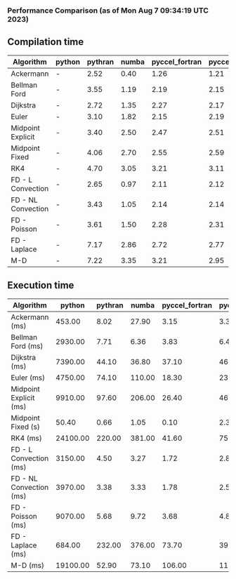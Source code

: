 ### Performance Comparison (as of Mon Aug  7 09:34:19 UTC 2023)
## Compilation time
Algorithm                 | python                    | pythran                   | numba                     | pyccel_fortran            | pyccel_c                 
------------------------- | ------------------------- | ------------------------- | ------------------------- | ------------------------- | -------------------------
Ackermann                 | -                         | 2.52                      | 0.40                      | 1.26                      | 1.21                     
Bellman Ford              | -                         | 3.55                      | 1.19                      | 2.19                      | 2.15                     
Dijkstra                  | -                         | 2.72                      | 1.35                      | 2.27                      | 2.17                     
Euler                     | -                         | 3.10                      | 1.82                      | 2.15                      | 2.19                     
Midpoint Explicit         | -                         | 3.40                      | 2.50                      | 2.47                      | 2.51                     
Midpoint Fixed            | -                         | 4.06                      | 2.70                      | 2.55                      | 2.59                     
RK4                       | -                         | 4.70                      | 3.05                      | 3.21                      | 3.11                     
FD - L Convection         | -                         | 2.65                      | 0.97                      | 2.11                      | 2.12                     
FD - NL Convection        | -                         | 3.43                      | 1.05                      | 2.14                      | 2.14                     
FD - Poisson              | -                         | 3.61                      | 1.50                      | 2.28                      | 2.31                     
FD - Laplace              | -                         | 7.17                      | 2.86                      | 2.72                      | 2.77                     
M-D                       | -                         | 7.22                      | 3.35                      | 3.21                      | 2.95                     

## Execution time
Algorithm                 | python                    | pythran                   | numba                     | pyccel_fortran            | pyccel_c                 
------------------------- | ------------------------- | ------------------------- | ------------------------- | ------------------------- | -------------------------
Ackermann (ms)            | 453.00                    | 8.02                      | 27.90                     | 3.15                      | 3.30                     
Bellman Ford (ms)         | 2930.00                   | 7.71                      | 6.36                      | 3.83                      | 6.45                     
Dijkstra (ms)             | 7390.00                   | 44.10                     | 36.80                     | 37.10                     | 46.60                    
Euler (ms)                | 4750.00                   | 74.10                     | 110.00                    | 18.30                     | 235.00                   
Midpoint Explicit (ms)    | 9910.00                   | 97.60                     | 206.00                    | 26.40                     | 468.00                   
Midpoint Fixed (s)        | 50.40                     | 0.66                      | 1.05                      | 0.10                      | 2.31                     
RK4 (ms)                  | 24100.00                  | 220.00                    | 381.00                    | 41.60                     | 752.00                   
FD - L Convection (ms)    | 3150.00                   | 4.50                      | 3.27                      | 1.72                      | 2.82                     
FD - NL Convection (ms)   | 3970.00                   | 3.38                      | 3.33                      | 1.78                      | 2.57                     
FD - Poisson (ms)         | 9070.00                   | 5.68                      | 9.72                      | 3.68                      | 4.89                     
FD - Laplace (ms)         | 684.00                    | 232.00                    | 376.00                    | 73.70                     | 395.00                   
M-D (ms)                  | 19100.00                  | 52.90                     | 73.10                     | 106.00                    | 110.00                   
